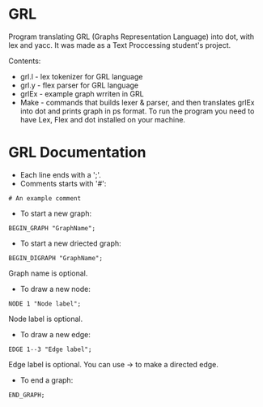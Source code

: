 # GRL
Program translating GRL (Graphs Representation Language) into dot, with lex and yacc. It was made as a Text Proccessing student's project.

Contents:
* grl.l - lex tokenizer for GRL language
* grl.y - flex parser for GRL language
* grlEx - example graph wrriten in GRL
* Make - commands that builds lexer & parser, and then translates grlEx into dot and prints graph in ps format. To run the program you need to have Lex, Flex and dot installed on your machine.

# GRL Documentation

* Each line ends with a ';'.
* Comments starts with '#':
```
# An example comment
```
* To start a new graph:
```
BEGIN_GRAPH "GraphName";
```
* To start a new driected graph:
```
BEGIN_DIGRAPH "GraphName";
```
Graph name is optional.
* To draw a new node:
```
NODE 1 "Node label";
```
Node label is optional.
* To draw a new edge:
```
EDGE 1--3 "Edge label";
```
Edge label is optional. You can use -> to make a directed edge.
* To end a graph:
```
END_GRAPH;
```
